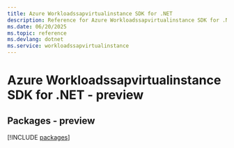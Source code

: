 ```yaml
---
title: Azure Workloadssapvirtualinstance SDK for .NET
description: Reference for Azure Workloadssapvirtualinstance SDK for .NET
ms.date: 06/20/2025
ms.topic: reference
ms.devlang: dotnet
ms.service: workloadssapvirtualinstance
---
```

# Azure Workloadssapvirtualinstance SDK for .NET - preview
## Packages - preview
[!INCLUDE [packages](workloadssapvirtualinstance-index.md)]